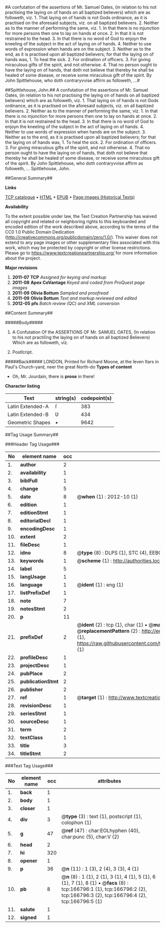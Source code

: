 #A confutation of the assertions of Mr. Samuel Oates, (in relation to his not practising the laying on of hands on all baptized believers) which are as followeth, viz. 1. That laying on of hands is not Gods ordinance, as it is practised on the aforesaid subjects, viz. on all baptized believers. 2. Neither as to the manner of performing the same, viz. 1. In that there is no injunction for more persons then one to lay on hands at once. 2. In that it is not restrained to the head. 3. In that there is no word of God to enjoyn the kneeling of the subject in the act of laying on of hands. 4. Neither to use words of expression when hands are on the subject. 3. Neither as to the end, as it is practised upon all baptized believers; for that the laying on of hands was, 1. To heal the sick. 2. For ordination of officers. 3. For giving miraculous gifts of the spirit, and not otherwise. 4. That no person ought to have the laying on of hands, that doth not believe that thereby he shall be healed of some disease, or receive some miraculous gift of the spirit. By John Spittlehouse, who doth contraryvvise affirm as followeth, ...#

##Spittlehouse, John.##
A confutation of the assertions of Mr. Samuel Oates, (in relation to his not practising the laying on of hands on all baptized believers) which are as followeth, viz. 1. That laying on of hands is not Gods ordinance, as it is practised on the aforesaid subjects, viz. on all baptized believers. 2. Neither as to the manner of performing the same, viz. 1. In that there is no injunction for more persons then one to lay on hands at once. 2. In that it is not restrained to the head. 3. In that there is no word of God to enjoyn the kneeling of the subject in the act of laying on of hands. 4. Neither to use words of expression when hands are on the subject. 3. Neither as to the end, as it is practised upon all baptized believers; for that the laying on of hands was, 1. To heal the sick. 2. For ordination of officers. 3. For giving miraculous gifts of the spirit, and not otherwise. 4. That no person ought to have the laying on of hands, that doth not believe that thereby he shall be healed of some disease, or receive some miraculous gift of the spirit. By John Spittlehouse, who doth contraryvvise affirm as followeth, ...
Spittlehouse, John.

##General Summary##

**Links**

[TCP catalogue](http://www.ota.ox.ac.uk/tcp/)  • 
[HTML](http://tei.it.ox.ac.uk/tcp/Texts-HTML/free/A93/A93698.html)  • 
[EPUB](http://tei.it.ox.ac.uk/tcp/Texts-EPUB/free/A93/A93698.epub) • 
[Page images (Historical Texts)](https://historicaltexts.jisc.ac.uk/eebo-99865877e)

**Availability**

To the extent possible under law, the Text Creation Partnership has waived all copyright and related or neighboring rights to this keyboarded and encoded edition of the work described above, according to the terms of the CC0 1.0 Public Domain Dedication (http://creativecommons.org/publicdomain/zero/1.0/). This waiver does not extend to any page images or other supplementary files associated with this work, which may be protected by copyright or other license restrictions. Please go to https://www.textcreationpartnership.org/ for more information about the project.

**Major revisions**

1. __2011-07__ __TCP__ *Assigned for keying and markup*
1. __2011-08__ __Apex CoVantage__ *Keyed and coded from ProQuest page images*
1. __2011-09__ __Olivia Bottum__ *Sampled and proofread*
1. __2011-09__ __Olivia Bottum__ *Text and markup reviewed and edited*
1. __2012-05__ __pfs__ *Batch review (QC) and XML conversion*

##Content Summary##

#####Body#####

1. A Confutation Of the ASSERTIONS OF Mr. SAMUEL OATES, (In relation to his not practiſing the laying on of hands on all baptized Believers) Which are as followeth, viz.

1. Postſcript.

#####Back#####
LONDON, Printed for Richard Moone, at the ſeven ſtars in Paul's Church-yard, neer the great North-do
**Types of content**

  * Oh, Mr. Jourdain, there is **prose** in there!

**Character listing**


|Text|string(s)|codepoint(s)|
|---|---|---|
|Latin Extended-A|ſ|383|
|Latin Extended-B|Ʋ|434|
|Geometric Shapes|▪|9642|

##Tag Usage Summary##

###Header Tag Usage###

|No|element name|occ|attributes|
|---|---|---|---|
|1.|__author__|2||
|2.|__availability__|1||
|3.|__biblFull__|1||
|4.|__change__|5||
|5.|__date__|8| @__when__ (1) : 2012-10 (1)|
|6.|__edition__|1||
|7.|__editionStmt__|1||
|8.|__editorialDecl__|1||
|9.|__encodingDesc__|1||
|10.|__extent__|2||
|11.|__fileDesc__|1||
|12.|__idno__|8| @__type__ (8) : DLPS (1), STC (4), EEBO-CITATION (1), PROQUEST (1), VID (1)|
|13.|__keywords__|1| @__scheme__ (1) : http://authorities.loc.gov/ (1)|
|14.|__label__|5||
|15.|__langUsage__|1||
|16.|__language__|1| @__ident__ (1) : eng (1)|
|17.|__listPrefixDef__|1||
|18.|__note__|7||
|19.|__notesStmt__|2||
|20.|__p__|11||
|21.|__prefixDef__|2| @__ident__ (2) : tcp (1), char (1)  •  @__matchPattern__ (2) : ([0-9\-]+):([0-9IVX]+) (1), (.+) (1)  •  @__replacementPattern__ (2) : http://eebo.chadwyck.com/downloadtiff?vid=$1&page=$2 (1), https://raw.githubusercontent.com/textcreationpartnership/Texts/master/tcpchars.xml#$1 (1)|
|22.|__profileDesc__|1||
|23.|__projectDesc__|1||
|24.|__pubPlace__|2||
|25.|__publicationStmt__|2||
|26.|__publisher__|2||
|27.|__ref__|1| @__target__ (1) : http://www.textcreationpartnership.org/docs/. (1)|
|28.|__revisionDesc__|1||
|29.|__seriesStmt__|1||
|30.|__sourceDesc__|1||
|31.|__term__|2||
|32.|__textClass__|1||
|33.|__title__|3||
|34.|__titleStmt__|2||


###Text Tag Usage###

|No|element name|occ|attributes|
|---|---|---|---|
|1.|__back__|1||
|2.|__body__|1||
|3.|__closer__|1||
|4.|__div__|3| @__type__ (3) : text (1), postscript (1), colophon (1)|
|5.|__g__|47| @__ref__ (47) : char:EOLhyphen (40), char:punc (5), char:V (2)|
|6.|__head__|2||
|7.|__hi__|320||
|8.|__opener__|1||
|9.|__p__|36| @__n__ (11) : 1 (3), 2 (4), 3 (3), 4 (1)|
|10.|__pb__|8| @__n__ (8) : 1 (1), 2 (1), 3 (1), 4 (1), 5 (1), 6 (1), 7 (1), 8 (1)  •  @__facs__ (8) : tcp:166796:1 (1), tcp:166796:2 (2), tcp:166796:3 (2), tcp:166796:4 (2), tcp:166796:5 (1)|
|11.|__salute__|1||
|12.|__signed__|1||
